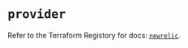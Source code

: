 # `provider`

Refer to the Terraform Registory for docs: [`newrelic`](https://www.terraform.io/docs/providers/newrelic).
